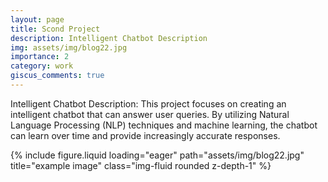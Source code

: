 ```yaml
---
layout: page
title: Scond Project
description: Intelligent Chatbot Description
img: assets/img/blog22.jpg
importance: 2
category: work
giscus_comments: true
---
```


Intelligent Chatbot Description: This project focuses on creating an intelligent chatbot that can answer user queries. By utilizing Natural Language Processing (NLP) techniques and machine learning, the chatbot can learn over time and provide increasingly accurate responses.


 <div class="row">
    <div class="col-sm mt-3 mt-md-0">
        {% include figure.liquid loading="eager" path="assets/img/blog22.jpg" title="example image" class="img-fluid rounded z-depth-1" %}
    </div>
</div>